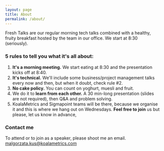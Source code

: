 ```yaml
---
layout: page
title: About
permalink: /about/
---
```


Fresh Talks are our regular morning tech talks combined with a healthy, fruity breakfast hosted by the team in our office. We start at 8:30 (seriously).

### 5 rules to tell you what it's all about:

1. **It's a morning meeting.** We start eating at 8:30 and the presentation kicks off at 8:40.
2. **It's technical.** We'll include some business/project management talks every now and then, but when it doubt, check rule #2.
3. **No cake policy.** You can count on yoghurt, muesli and fruit.
4. We do it to **learn from each other.** A 30 min-long presentation (slides are not required), then Q&A and problem solving.
5. KoalaMetrics and Sigmapoint teams will be there, because we organise it and this is where we hang out on Wednesdays. **Feel free to join** us but please, let us know in advance,

###  Contact me
To attend or to join as a speaker, please shoot me an email.
[malgorzata.kus@koalametrics.com](mailto:malgorzata.kus@koalametrics.com)
